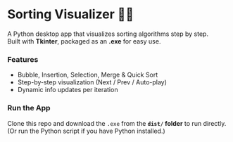 # Sorting Visualizer 🔢✨

A Python desktop app that visualizes sorting algorithms step by step.  
Built with **Tkinter**, packaged as an **.exe** for easy use.

### Features
- Bubble, Insertion, Selection, Merge & Quick Sort
- Step-by-step visualization (Next / Prev / Auto-play)
- Dynamic info updates per iteration

### Run the App
Clone this repo and download the `.exe` from the **`dist/` folder** to run directly.  
(Or run the Python script if you have Python installed.)
